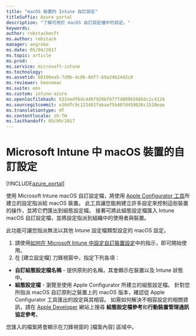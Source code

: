 ```yaml
---
title: "macOS 裝置的 Intune 自訂設定"
titleSuffix: Azure portal
description: "了解可用於 macOS 自訂設定檔中的設定。"
keywords: 
author: robstackmsft
ms.author: robstack
manager: angrobe
ms.date: 05/04/2017
ms.topic: article
ms.prod: 
ms.service: microsoft-intune
ms.technology: 
ms.assetid: 68100ea5-7d9b-4c0b-8df7-b9a24b2442c8
ms.reviewer: heenamac
ms.suite: ems
ms.custom: intune-azure
ms.openlocfilehash: b32eedf6dc4d0f929bf677fd0096586bbc2c4124
ms.sourcegitcommit: e10dfc9c123401fabaaf5b487d459826c1510eae
ms.translationtype: HT
ms.contentlocale: zh-TW
ms.lasthandoff: 09/09/2017
---
```

# <a name="custom-settings-for-macos-devices-in-microsoft-intune"></a>Microsoft Intune 中 macOS 裝置的自訂設定

[!INCLUDE[azure_portal](./includes/azure_portal.md)]

使用 Microsoft Intune macOS 自訂設定檔，將使用 [Apple Configurator 工具](https://itunes.apple.com/app/apple-configurator-2/id1037126344?mt=12)所建立的設定指派給 macOS 裝置。 此工具讓您能夠建立許多設定來控制這些裝置的操作，並將它們匯出到組態設定檔。 接著可將此組態設定檔匯入 Intune macOS 自訂設定檔，並將設定指派到組織中的使用者與裝置。

此功能可讓您指派無法以其他 Intune 設定檔類型設定的 macOS 設定。


1. 請使用[如何在 Microsoft Intune 中設定自訂裝置設定](custom-settings-configure.md)中的指示，即可開始使用。
2. 在 [建立設定檔] 刀鋒視窗中，指定下列各項︰

- **自訂組態設定檔名稱** - 提供原則的名稱，其會顯示在裝置以及 Intune 狀態中。
- **組態設定檔** - 瀏覽至使用 Apple Configurator 所建立的組態設定檔。
針對您所指派 macOS 自訂原則之裝置上的 macOS 版本，確認從 Apple Configurator 工具匯出的設定與其相容。 如需如何解決不相容設定的相關資訊，請在 [Apple Developer](https://developer.apple.com/) 網站上搜尋 **組態設定檔參考**和**行動裝置管理通訊協定參考**。

您匯入的檔案將會顯示在刀鋒視窗的 [檔案內容] 區域中。
